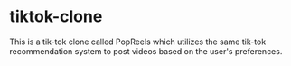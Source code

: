 # tiktok-clone
This is a tik-tok clone called PopReels which utilizes the same tik-tok recommendation system to post videos based on the user's preferences. 
